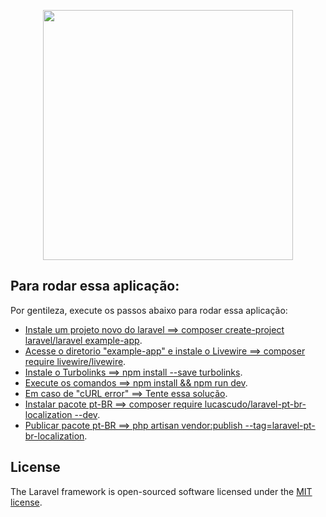 <p align="center"><a href="https://laravel.com" target="_blank"><img src="https://raw.githubusercontent.com/laravel/art/master/logo-lockup/5%20SVG/2%20CMYK/1%20Full%20Color/laravel-logolockup-cmyk-red.svg" width="400"></a></p>


## Para rodar essa aplicação:

Por gentileza, execute os passos abaixo para rodar essa aplicação:

- [Instale um projeto novo do laravel ==> composer create-project laravel/laravel example-app](https://laravel.com/docs/8.x/installation).
- [Acesse o diretorio "example-app" e instale o Livewire ==> composer require livewire/livewire](https://laravel-livewire.com/docs/2.x/quickstart).
- [Instale o Turbolinks ==> npm install --save turbolinks](https://github.com/turbolinks/turbolinks).
- [Execute os comandos ==> npm install && npm run dev](https://docs.npmjs.com/getting-started).
- [Em caso de "cURL error" ==> Tente essa solução](https://www.rafaelwendel.com/2020/05/php-como-resolver-o-erro-curl-error-60/).
- [Instalar pacote pt-BR ==> composer require lucascudo/laravel-pt-br-localization --dev](https://github.com/lucascudo/laravel-pt-BR-localization).
- [Publicar pacote pt-BR ==> php artisan vendor:publish --tag=laravel-pt-br-localization](https://github.com/lucascudo/laravel-pt-BR-localization).

## License

The Laravel framework is open-sourced software licensed under the [MIT license](https://opensource.org/licenses/MIT).
